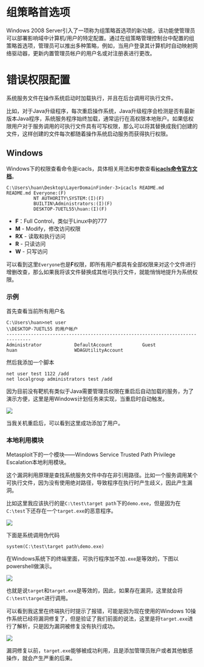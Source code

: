 # 组策略首选项

Windows 2008 Server引入了一项称为组策略首选项的新功能，该功能使管理员可以部署影响域中计算机/用户的特定配置。通过在组策略管理控制台中配置的组策略首选项，管理员可以推出多种策略，例如，当用户登录其计算机时自动映射网络驱动器，更新内置管理员帐户的用户名或对注册表进行更改。



# 错误权限配置

系统服务文件在操作系统启动时加载执行，并且在后台调用可执行文件。

比如，对于Java升级程序，每次重启操作系统，Java升级程序会检测是否有最新版本Java程序，系统服务程序始终加载，通常运行在高权限本地账户。如果低权限用户对于服务调用的可执行文件具有可写权限，那么可以将其替换成我们创建的文件，这样创建的文件每次都随着操作系统启动服务而获得执行权限。



## Windows

Windows下的权限查看命令是icacls，具体相关用法和参数查看[**icacls命令官方文档**](https://docs.microsoft.com/en-us/windows-server/administration/windows-commands/icacls)。

```\
C:\Users\huan\Desktop\LayerDomainFinder-3>icacls README.md
README.md Everyone:(F)
          NT AUTHORITY\SYSTEM:(I)(F)
          BUILTIN\Administrators:(I)(F)
          DESKTOP-7UETL55\huan:(I)(F)
```

* **F**：Full Control，类似于Linux中的777
* **M** - Modify，修改访问权限
* **RX** - 读取和执行访问
* **R** - 只读访问
* **W** - 只写访问

可以看到这里`Everyone`也是**F**权限，即所有用户都具有全部权限来对这个文件进行增删改查，那么如果我将该文件替换成其他可执行文件，就能悄悄地提升为系统权限。

### 示例

首先查看当前所有用户名

```
C:\Users\huan>net user
\\DESKTOP-7UETL55 的用户帐户
-------------------------------------------------------------------------------
Administrator            DefaultAccount           Guest
huan                     WDAGUtilityAccount
```

然后我添加一个脚本

```
net user test 1122 /add
net localgroup administrators test /add
```

因为目前没有靶机有类似于Java需要管理员权限在重启后自动加载的服务，为了演示方便，这里是用Windows计划任务来实现，当重启时自动触发。

![](https://borinboy.oss-cn-shanghai.aliyuncs.com/xntz/20210824175652.png)

当我关机重启后，可以看到这里成功添加了用户。



### 本地利用模块

Metasploit下的一个模块——Windows Service Trusted Path Privilege Escalation本地利用模块。

这个漏洞利用原理是查找系统服务文件中存在非引用路径。比如一个服务调用某个可执行文件，因为没有使用绝对路径，导致程序在执行时产生歧义，因此产生漏洞。

比如这里我应该执行的是`C:\test\target path`下的`demo.exe`，但是因为在`C:\test`下还存在一个`target.exe`的恶意程序。

![](https://borinboy.oss-cn-shanghai.aliyuncs.com/xntz/20210824183225.png)

下面是系统调用伪代码

```
system(C:\test\target path\demo.exe)
```

在Windows系统下的终端里面，可执行程序加不加`.exe`是等效的，下图以powershell做演示。

![](https://borinboy.oss-cn-shanghai.aliyuncs.com/xntz/20210824183915.png)

也就是说`target`和`target.exe`是等效的，因此，如果存在漏洞，这里就会将`C:\test\target`进行调用。

可以看到我这里在终端执行时提示了报错，可能是因为现在使用的Windows 10操作系统已经将漏洞修复了，但是验证了我们前面的说法，这里是将`target.exe`进行了解析，只是因为漏洞被修复没有执行成功。

![](https://borinboy.oss-cn-shanghai.aliyuncs.com/xntz/20210824184826.png)

漏洞修复以前，`target.exe`能够被成功利用，且是添加管理员账户或者其他敏感操作，就会产生严重的后果。

